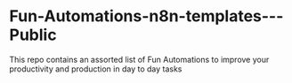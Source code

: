 # Fun-Automations-n8n-templates---Public
This repo contains an assorted list of Fun Automations to improve your productivity and production in day to day tasks
